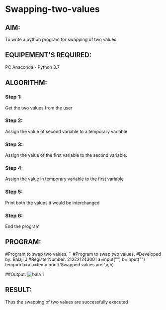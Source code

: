 # Swapping-two-values
## AIM:
To write a python program for swapping of two values
## EQUIPEMENT'S REQUIRED: 
PC
Anaconda - Python 3.7
## ALGORITHM: 
### Step 1:
Get the two values from the user
### Step 2: 
Assign the value of second variable to a temporary variable 
### Step 3: 
Assign the value of the first variable to the second variable.
### Step 4:  
Assign the value in temporary variable to the first variable
### Step 5: 
Print both the values it would be interchanged
### Step 6: 
End the program
## PROGRAM:
#Program to swap two values.
 ``
#Program to swap two values.
#Developed by: Balaji J
#RegisterNumber: 212221243001
a=input("")
b=input("")
temp=b
b=a
a=temp
print('Swapped values are:',a,b)

##Output:
![bala 1](https://github.com/Balaji-jj/Swapping-two-values/assets/142155013/bc4fd0e5-705b-485a-b460-1550b73da33b)



## RESULT:
Thus the swapping of two values are successfully executed



